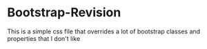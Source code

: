 # Bootstrap-Revision
This is a simple css file that overrides a lot of bootstrap classes and properties that I don't like
